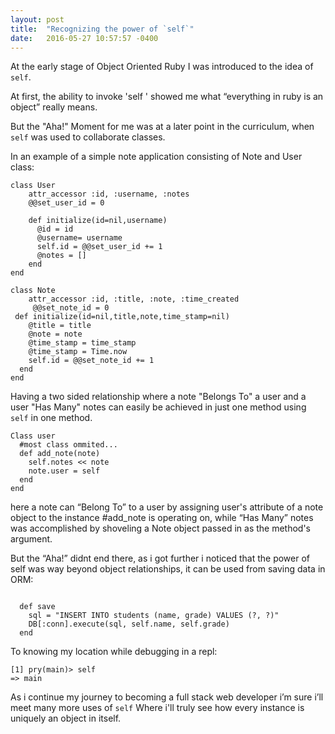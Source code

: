 ```yaml
---
layout: post
title:  "Recognizing the power of `self`"
date:   2016-05-27 10:57:57 -0400
---
```



At the early stage of Object Oriented Ruby I was introduced to the idea of `self`.

At first, the ability to invoke 'self ' showed me what “everything in ruby is an object” really means.

But the "Aha!" Moment for me was at a later point in the curriculum, when `self` was used to collaborate classes.

In an example of a simple note application consisting of Note and User class:

```
class User
    attr_accessor :id, :username, :notes
    @@set_user_id = 0

    def initialize(id=nil,username)
      @id = id
      @username= username
      self.id = @@set_user_id += 1    
      @notes = [] 
    end
end
```


```
class Note
    attr_accessor :id, :title, :note, :time_created
     @@set_note_id = 0
 def initialize(id=nil,title,note,time_stamp=nil) 
    @title = title 
    @note = note
    @time_stamp = time_stamp
    @time_stamp = Time.now    
    self.id = @@set_note_id += 1
  end
end
```

Having a two sided relationship where a note "Belongs To" a user and a user "Has Many" notes can easily be achieved in just one method using `self` in one method.


```
Class user
  #most class ommited...
  def add_note(note)
    self.notes << note
    note.user = self
  end
end
```

here a note can “Belong To” to a user by assigning user's attribute of a note object  to the instance #add_note is operating on, while “Has Many” notes was accomplished by shoveling a Note object  passed in as the method's argument.

But the “Aha!” didnt end there, as i got further i noticed that the power of self was way beyond object relationships, it can be used from saving data in ORM:
```

  def save
    sql = "INSERT INTO students (name, grade) VALUES (?, ?)"
    DB[:conn].execute(sql, self.name, self.grade)
  end
```  

To knowing my location while debugging in a repl:

```
[1] pry(main)> self
=> main
```

 As i continue my journey to becoming a full stack web developer i’m sure i’ll meet many more uses of `self` 
 Where i'll truly see how every instance is uniquely an object in itself.

